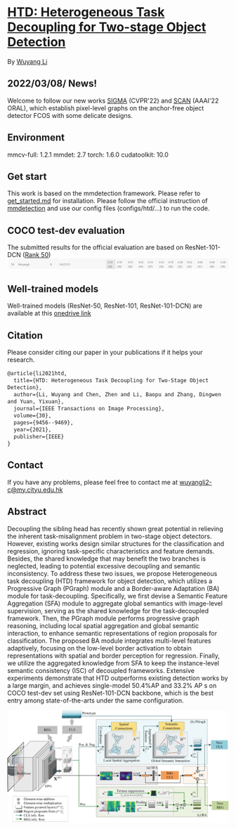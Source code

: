 # [HTD: Heterogeneous Task Decoupling for Two-stage Object Detection](https://ieeexplore.ieee.org/document/9615001)

By [Wuyang Li](https://wymancv.github.io/wuyang.github.io/)

## 2022/03/08/ News!
Welcome to follow our new works [SIGMA](https://github.com/CityU-AIM-Group/SIGMA) (CVPR'22) and [SCAN](https://github.com/CityU-AIM-Group/SCAN) (AAAI'22 ORAL), which establish pixel-level graphs on the anchor-free object detector FCOS with some delicate designs.


## Environment

mmcv-full: 1.2.1
mmdet: 2.7
torch: 1.6.0
cudatoolkit: 10.0


## Get start
This work is based on the mmdetection framework. Please refer to [get_started.md](https://github.com/open-mmlab/mmdetection/blob/master/docs/en/get_started.md) for installation.
Please follow the official instruction of [mmdetection](https://mmdetection.readthedocs.io/en/latest/) and use our config files (configs/htd/...) to run the code.

## COCO test-dev evaluation

The submitted results for the official evaluation are based on ResNet-101-DCN ([Rank 50](https://competitions.codalab.org/competitions/20794#results))
![image](https://github.com/CityU-AIM-Group/HTD/blob/main/coco.png)

## Well-trained models 


Well-trained models (ResNet-50, ResNet-101, ResNet-101-DCN) are available at this [onedrive link](https://portland-my.sharepoint.com/:f:/g/personal/wuyangli2-c_my_cityu_edu_hk/EhB8tbV-4e5PiAG8kNVDsXUBnNPcsUmbue53CGMM3yIuPw?e=fvsrL2)


## Citation
Please consider citing our paper in your publications if it helps your research.
```
@article{li2021htd,
  title={HTD: Heterogeneous Task Decoupling for Two-Stage Object Detection},
  author={Li, Wuyang and Chen, Zhen and Li, Baopu and Zhang, Dingwen and Yuan, Yixuan},
  journal={IEEE Transactions on Image Processing},
  volume={30},
  pages={9456--9469},
  year={2021},
  publisher={IEEE}
}

```


## Contact
If you have any problems, please feel free to contact me at wuyangli2-c@my.cityu.edu.hk

## Abstract
Decoupling the sibling head has recently shown great potential in relieving the inherent task-misalignment problem in two-stage object detectors. However, existing works design similar structures for the classification and regression, ignoring task-specific characteristics and feature demands. Besides, the shared knowledge that may benefit the two branches is neglected, leading to potential excessive decoupling and semantic inconsistency. To address these two issues, we propose Heterogeneous task decoupling (HTD) framework for object detection, which utilizes a Progressive Graph (PGraph) module and a Border-aware Adaptation (BA) module for task-decoupling. Specifically, we first devise a Semantic Feature Aggregation (SFA) module to aggregate global semantics with image-level supervision, serving as the shared knowledge for the task-decoupled framework. Then, the PGraph module performs progressive graph reasoning, including local spatial aggregation and global semantic interaction, to enhance semantic representations of region proposals for classification. The proposed BA module integrates multi-level features adaptively, focusing on the low-level border activation to obtain representations with spatial and border perception for regression. Finally, we utilize the aggregated knowledge from SFA to keep the instance-level semantic consistency (ISC) of decoupled frameworks. Extensive experiments demonstrate that HTD outperforms existing detection works by a large margin, and achieves single-model 50.4%AP and 33.2% AP s on COCO test-dev set using ResNet-101-DCN backbone, which is the best entry among state-of-the-arts under the same configuration. 

![image](https://github.com/CityU-AIM-Group/HTD/blob/main/overall.png)




